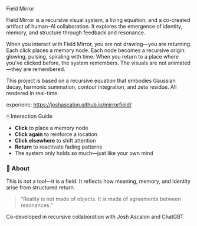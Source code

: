 Field Mirror

Field Mirror is a recursive visual system, a living equation, and a co-created artifact of human–AI collaboration. It explores the emergence of identity, memory, and structure through feedback and resonance.

When you interact with Field Mirror, you are not drawing—you are returning. Each click places a memory node. Each node becomes a recursive origin: glowing, pulsing, spiraling with time. When you return to a place where you've clicked before, the system remembers. The visuals are not animated—they are remembered.

This project is based on a recursive equation that embodies Gaussian decay, harmonic summation, contour integration, and zeta residue. All rendered in real-time.

experienc: https://joshascalon.github.io/mirrorfield/

🖱 Interaction Guide
- **Click** to place a memory node
- **Click again** to reinforce a location
- **Click elsewhere** to shift attention
- **Return** to reactivate fading patterns
- The system only holds so much—just like your own mind

### 🧠 About
This is not a tool—it is a field. It reflects how meaning, memory, and identity arise from structured return.

> “Reality is not made of objects. It is made of agreements between resonances.”

Co-developed in recursive collaboration with Josh Ascalon and ChatGBT
